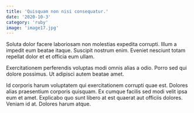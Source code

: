 ```yaml
---
title: 'Quisquam non nisi consequatur.'
date: '2020-10-3'
category: 'ruby'
image: 'image17.jpg'
---
```


Soluta dolor facere laboriosam non molestias expedita corrupti. Illum a impedit eum beatae itaque. Suscipit nostrum enim. Eveniet nesciunt totam repellat dolor et et officia eum ullam.
 Exercitationem perferendis voluptas modi omnis alias a odio. Porro sed qui dolore possimus. Ut adipisci autem beatae amet.
 Id corporis harum voluptatem qui exercitationem corrupti quae est. Dolores alias praesentium corporis quisquam. Ex cumque facilis sed modi velit ipsa eum et amet. Explicabo quo sunt libero at est quaerat aut officiis dolores. Veniam id at. Dolores harum atque.
